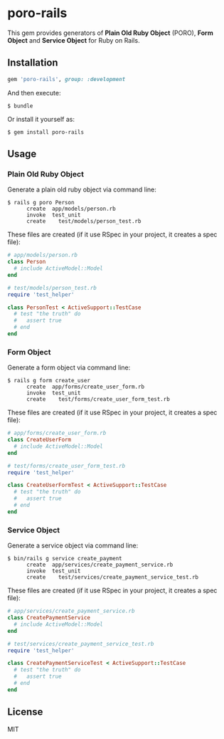 # poro-rails

This gem provides generators of **Plain Old Ruby Object** (PORO), **Form Object** and **Service Object** for Ruby on Rails.

## Installation

```ruby
gem 'poro-rails', group: :development
```

And then execute:

    $ bundle

Or install it yourself as:

    $ gem install poro-rails

## Usage

### Plain Old Ruby Object

Generate a plain old ruby object via command line:

    $ rails g poro Person
          create  app/models/person.rb
          invoke  test_unit
          create    test/models/person_test.rb

These files are created (if it use RSpec in your project, it creates a spec file):

```ruby
# app/models/person.rb
class Person
  # include ActiveModel::Model
end

# test/models/person_test.rb
require 'test_helper'

class PersonTest < ActiveSupport::TestCase
  # test "the truth" do
  #   assert true
  # end
end
```

### Form Object

Generate a form object via command line:

    $ rails g form create_user
          create  app/forms/create_user_form.rb
          invoke  test_unit
          create    test/forms/create_user_form_test.rb

These files are created (if it use RSpec in your project, it creates a spec file):

```ruby
# app/forms/create_user_form.rb
class CreateUserForm
  # include ActiveModel::Model
end

# test/forms/create_user_form_test.rb
require 'test_helper'

class CreateUserFormTest < ActiveSupport::TestCase
  # test "the truth" do
  #   assert true
  # end
end
```

### Service Object

Generate a service object via command line:

    $ bin/rails g service create_payment
          create  app/services/create_payment_service.rb
          invoke  test_unit
          create    test/services/create_payment_service_test.rb

These files are created (if it use RSpec in your project, it creates a spec file):

```ruby
# app/services/create_payment_service.rb
class CreatePaymentService
  # include ActiveModel::Model
end

# test/services/create_payment_service_test.rb
require 'test_helper'

class CreatePaymentServiceTest < ActiveSupport::TestCase
  # test "the truth" do
  #   assert true
  # end
end
```

## License

MIT
